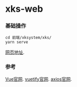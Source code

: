 # xks-web

### 基础操作
```
cd 前端/xksystem/xks/
yarn serve
```
[网页地址](http://127.0.0.1:8080/).

### 参考
[Vue官网](https://cn.vuejs.org/).
[vuetify官网](https://vuetifyjs.com/zh-Hans/).
[axios官网](https://github.com/axios/axios).

